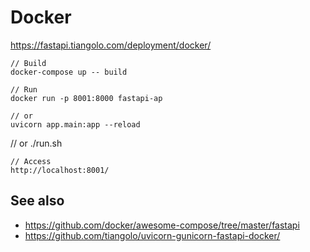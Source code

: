  # Docker

 https://fastapi.tiangolo.com/deployment/docker/


    // Build
    docker-compose up -- build

    // Run
    docker run -p 8001:8000 fastapi-ap

    // or
    uvicorn app.main:app --reload

   // or
   ./run.sh

    // Access
    http://localhost:8001/


## See also

- https://github.com/docker/awesome-compose/tree/master/fastapi
- https://github.com/tiangolo/uvicorn-gunicorn-fastapi-docker/

